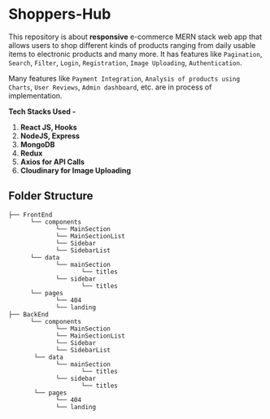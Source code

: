 # Shoppers-Hub
This repository is about **responsive** e-commerce MERN stack web app that allows users to shop different kinds of products ranging from daily usable items to electronic products and many more. It has features like ```Pagination```, ```Search```, ```Filter```, ```Login```, ```Registration```, ```Image Uploading```, ```Authentication```.

  Many features like ```Payment Integration```, ```Analysis of products using Charts```, ```User Reviews```, ```Admin dashboard```, etc. are in process of implementation.


**Tech Stacks Used -** 
1. **React JS, Hooks**
2. **NodeJS, Express**
3. **MongoDB**
4. **Redux**
5. **Axios for API Calls**
6. **Cloudinary for Image Uploading**

## Folder Structure
```
├── FrontEnd 
      └── components
             └── MainSection
             └── MainSectionList
             └── Sidebar
             └── SidebarList
      └── data
             └── mainSection
                    └── titles
             └── sidebar
                    └── titles
      └── pages
             └── 404 
             └── landing
├── BackEnd 
      └── components
             └── MainSection
             └── MainSectionList
             └── Sidebar
             └── SidebarList
       └── data
             └── mainSection
                    └── titles
             └── sidebar
                    └── titles
       └── pages
             └── 404 
             └── landing
                
```
